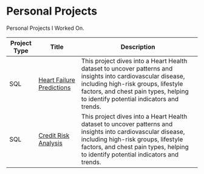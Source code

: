 # Personal Projects
Personal Projects I Worked On.


| Project Type | Title | Description |
| ----------- | ----------- |----------- |
| SQL| [Heart Failure Predictions](https://github.com/Parkerjcow/personal_data_projects/tree/Heart-Failure-Predictions) | This project dives into a Heart Health dataset to uncover patterns and insights into cardiovascular disease, including high-risk groups, lifestyle factors, and chest pain types, helping to identify potential indicators and trends. |
| SQL| [Credit Risk Analysis]() | This project dives into a Heart Health dataset to uncover patterns and insights into cardiovascular disease, including high-risk groups, lifestyle factors, and chest pain types, helping to identify potential indicators and trends. |
